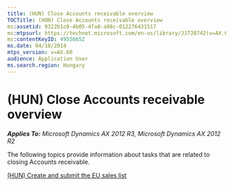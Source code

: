 ```yaml
---
title: (HUN) Close Accounts receivable overview
TOCTitle: (HUN) Close Accounts receivable overview
ms:assetid: 9322b1c0-4b05-4fa8-a98c-012276431517
ms:mtpsurl: https://technet.microsoft.com/en-us/library/JJ728742(v=AX.60)
ms:contentKeyID: 49556652
ms.date: 04/18/2014
mtps_version: v=AX.60
audience: Application User
ms.search.region: Hungary
---
```


# (HUN) Close Accounts receivable overview 


_**Applies To:** Microsoft Dynamics AX 2012 R3, Microsoft Dynamics AX 2012 R2_

The following topics provide information about tasks that are related to closing Accounts receivable.

[(HUN) Create and submit the EU sales list](hun-create-and-submit-the-eu-sales-list.md)

  


